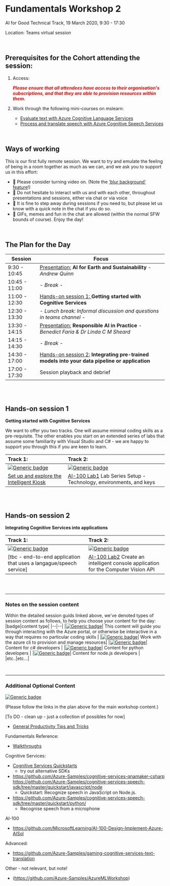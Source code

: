 # Fundamentals Workshop 2

AI for Good Technical Track, 19 March 2020,  9:30 - 17:30

Location: Teams virtual session

<pre>

</pre>

## Prerequisites for the Cohort attending the session:

1. Access:

   <span style="color:red">***Please ensure that all attendees have access to their organisation's subscriptions, and that they are able to provision resources within them.***</span>

2. Work through the following mini-courses on mslearn:
   - [Evaluate text with Azure Cognitive Language Services](https://docs.microsoft.com/en-gb/learn/paths/evaluate-text-with-language-services/)
   - [Process and translate speech with Azure Cognitive Speech Services](https://docs.microsoft.com/en-gb/learn/paths/translate-speech-with-speech-services/)

<pre>

</pre>
## Ways of working

This is our first fully remote session. We want to try and emulate the feeling of being in a room together as much as we can, and we ask you to support us in this effort:
- 🙈 Please consider turning video on. (Note the ['blur background' feature](https://support.office.com/en-us/article/Blur-your-background-in-a-Teams-meeting-f77a2381-443a-499d-825e-509a140f4780)!)
- 🙋 Do not hesitate to interact with us and with each other, throughout presentations and sessions, either via chat or via voice 
- 👋 It is fine to step away during sessions if you need to, but please let us know with a quick note in the chat if you do so.
- 👾 GIFs, memes and fun in the chat are allowed (within the normal SFW bounds of course). Enjoy the day!




<pre>

</pre>
## The Plan for the Day

|Session |Focus |
|--|--|
|9:30 - 10:45 | [Presentation:](additional_material/presentation2.md) **AI for Earth and Sustainability** - *Andrew Quinn* |
|10:45 - 11:00 | - *Break* -  |
|11:00 - 12:30 | [Hands-on session 1: ](#Hands-on-session-1) **Getting started with Cognitive Services**|
|12:30 - 13:30 | - *Lunch break: Informal discussion and questions in teams channel* - |
|13:30 - 14:15 | [Presentation:](additional_material/presentation2.md) **Responsible AI in Practice** - *Benedict Faria & Dr Linda C M Sheard* |
|14:15 - 14:30 | - *Break* - |
|14:30 - 17:00 | [Hands-on session 2:](#Hands-on-session-2) **Integrating pre-trained models into your data pipeline or application** |
|17:00 - 17:30 | Session playback and debrief |

<pre>


</pre>


## Hands-on session 1 
**Getting started with Cognitive Services**

We want to offer you two tracks. One will assume minimal coding skills as a pre-requisite. The other enables you start on an extended series of labs that assume some familiarity with Visual Studio and C# - we are happy to support you through this if you are keen to learn.

| Track 1: | Track 2: |
|:---------|:---------|
|[![Generic badge](https://img.shields.io/badge/mode-no_code-BLUE.svg)](https://shields.io/)|[![Generic badge](https://img.shields.io/badge/mode-csharp-PURPLE.svg)](https://shields.io/)|
|[Set up and explore the Intelligent Kiosk](Workshop%20%232/hands-on-session1/lab2-1-guide.md)|[AI-100 Lab1](https://github.com/MicrosoftLearning/AI-100-Design-Implement-Azure-AISol/blob/master/Lab1-Technical_Requirements/01-Introduction_Case_Study.md) Lab Series Setup - Technology, environments, and keys|

<pre>


</pre>

## Hands-on session 2
**Integrating Cognitive Services into applications**


| Track 1: | Track 2: |
|:---------|:---------|
|[![Generic badge](https://img.shields.io/badge/mode-no_code-BLUE.svg)](https://shields.io/)|[![Generic badge](https://img.shields.io/badge/mode-csharp-PURPLE.svg)](https://shields.io/)|
|[tbc - end-to-end application that uses a langague/speech service]|[AI-100 Lab2](https://github.com/MicrosoftLearning/AI-100-Design-Implement-Azure-AISol/blob/master/Lab2-Implement_Computer_Vision/01-Introduction.md) Create an intelligent console application for the Computer Vision API|




<pre>


</pre>

<hr>

### Notes on the session content
Within the detailed session guids linked above, we've denoted types of session content as follows, to help you choose your content for the day:
|badge|content type|
|--|--|
|[![Generic badge](https://img.shields.io/badge/mode-no_code-BLUE.svg)](https://shields.io/)| This content will guide you through interacting with the Azure portal, or otherwise be interactive in a way that requires no particular coding skills |
|[![Generic badge](https://img.shields.io/badge/mode-azure_cli-TEAL.svg)](https://shields.io/)| Work with the azure cli to provision and manage resources|
|[![Generic badge](https://img.shields.io/badge/mode-csharp-PURPLE.svg)](https://shields.io/)| Content for c# developers |
|[![Generic badge](https://img.shields.io/badge/mode-python-YELLOW.svg)](https://shields.io/)| Content for python developers |
|[![Generic badge](https://img.shields.io/badge/mode-nodejs-GREEN.svg)](https://shields.io/)| Content for node.js developers |
|etc..|etc...|
<pre>

</pre>

<hr>

### Additional Optional Content
[![Generic badge](https://img.shields.io/badge/STATUS-DRAFT-ORANGE.svg)](https://shields.io/)

(Please follow the links in the plan above for the main workshop content.)

[To DO - clean up - just a collection of possibles for now]

- [General Productivity Tips and Tricks](additional_materials/lab2-tips_and_tricks.md)

Fundamentals Reference:
- [Walkthroughs](https://microsoftlearning.github.io/AZ-900T0x-MicrosoftAzureFundamentals/)


Cognitive Services:

- [Cognitive Services Quickstarts](https://github.com/Azure-Samples/cognitive-services-quickstart-code)
    - try out alternative SDKs
- https://github.com/Azure-Samples/cognitive-services-qnamaker-csharp
https://github.com/Azure-Samples/cognitive-services-speech-sdk/tree/master/quickstart/javascript/node
    - Quickstart: Recognize speech in JavaScript on Node.js.
- https://github.com/Azure-Samples/cognitive-services-speech-sdk/tree/master/quickstart/python/
    - Recognise speech from a microphone

AI-100
- https://github.com/MicrosoftLearning/AI-100-Design-Implement-Azure-AISol

Advanced:
- https://github.com/Azure-Samples/gaming-cognitive-services-text-translation

Other - not relevant, but note!
- (https://github.com/Azure-Samples/AzureMLWorkshop)

